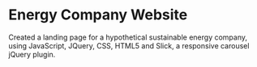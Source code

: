 # Energy Company Website
Created a landing page for a hypothetical sustainable energy company, using JavaScript, JQuery, CSS, HTML5 and Slick, a responsive carousel jQuery plugin.
